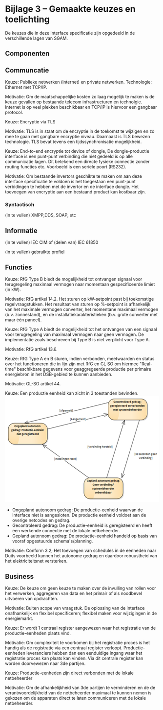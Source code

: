 # Bijlage 3 – Gemaakte keuzes en toelichting

De keuzes die in deze interface specificatie zijn opgedeeld in de verschillende lagen van SGAM.

## Componenten

## Communcatie

Keuze: Publieke netwerken (internet) en private netwerken. Technologie: Ethernet met TCP/IP.

Motivatie: Om de maatschappelijke kosten zo laag mogelijk te maken is de keuze gevallen op bestaande telecom infrastructuren en technolgie. Internet is op veel plekken beschikbaar en TCP/IP is hiervoor een gangbaar protocol. 



Keuze: Encryptie via TLS

Motivatie: TLS is in staat om de encryptie in de toekomst te wijzigen en zo mee te gaan met gangbare encryptie niveau. Daarnaast is TLS bewezen technologie. TLS bevat tevens een tijdssynchronisatie mogelijkheid.


Keuze: End-to-end encryptie tot device of dongle, De dongle-productie interface is een punt-punt verbinding die niet gedeeld is op alle communicatie lagen. Dit betekend een directe fysieke connectie zonder routing functies etc. Voorbeeld is een seriele poort (RS232).

Motivatie: Om bestaande invertors geschikte te maken om aan deze interface specificatie te voldoen is het toegestaan een punt-punt verbidingen te hebben met de invertor en de interface dongle. Het toevoegen van encryptie aan een bestaand product kan kostbaar zijn.

### Syntactisch

(in te vullen) XMPP,DDS, SOAP, etc

## Informatie

(in te vullen) IEC CIM of (delen van) IEC 61850

(in te vullen) gebruikte profiel

## Functies
Keuze: RfG Type B biedt de mogelijkheid tot ontvangen signaal voor terugregeling maximaal vermogen naar momentaan gespecificeerde limiet (in kW).

Motivatie: RfG artikel 14.2. Het sturen op kW-setpoint past bij toekomstige regelvraagstukken. Het resultaat van sturen op %-setpoint is afhankelijk van het maximale vermogen converter, het momentane maximaal vermogen (b.v. zonnestand), en de installatiekarakteristieken (b.v. grote converter met maar één paneel).

Keuze: RfG Type A biedt de mogelijkheid tot het ontvangen van een signaal voor terugregeling van maximaal vermogen naar geen vermogen. De implementatie zoals beschreven bij Type B is niet verplicht voor Type A.

Motivatie: RfG artikel 13.6. 

Keuze: RfG Type A en B sturen, indien verbonden, meetwaarden en status over het functioneren die in lijn zijn met RfG en GL SO om hiermee "Real-time" beschikbare gegevens voor geaggregeerde productie per primaire energiebron in het DSB-gebied te kunnen aanbieden.

Motivatie: GL-SO artikel 44.

Keuze: Een productie eenheid kan zicht in 3 toestanden bevinden.
![Figuur: gedrag productie-eenheden](/assets/Gedrag-productie-eenheden.png)

* Ongepland autonoom gedrag: De productie-eenheid waarvan de interface niet is aangesloten. De productie eenheid voldoet aan de overige netcodes en gedrag.
* Gecontroleerd gedrag: De productie-eenheid is geregisteerd en heeft een werkende connectie met de lokale netbeheerder.
* Gepland autonoom gedrag: De productie-eenheid handeld op basis van vooraf opgestuurde schema's/planning.

Motivatie: Conform 3.2; Het toevoegen van schedules in de eenheden naar Duits voorbeeld kunnen het autonome gedrag en daardoor robuustheid van het elektriciteitsnet versterken.

## Business
Keuze: De keuze om geen keuze te maken over de invulling van rollen voor het verwerken, aggregeren van data en het primair of als noodbevel uitvoeren van opdrachten.

Motivatie: Buiten scope van vraagstuk. De oplossing van de interface onafhankelijk en flexibel specificeren; flexibel maken voor wijzigingen in de energiemarkt. 

Keuze: Er wordt 1 centraal register aangewezen waar het registratie van de productie-eenheden plaats vind.

Motivatie: Om complexiteit te voorkomen bij het registratie proces is het handig als de registratie via een centraal register verloopt. Productie-eenheden leveranciers hebben dan een eenduidige ingang waar het registratie proces kan plaats kan vinden. Via dit centrale register kan worden doorvewezen naar 3de partijen.


Keuze: Productie-eenheden zijn direct verbonden met de lokale netbeheerder

Motivatie: Om de afhankelijkheid van 3de partijen te verminderen en de de verantwoordelijkheid van de netbeheerder maximaal te kunnen nemen is gekozen om de apparaten direct te laten communiceren met de lokale netbeheerder.
